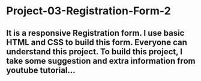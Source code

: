 # Project-03-Registration-Form-2



## It is a responsive Registration form. I use basic HTML and CSS to build this form. Everyone can understand this project. To build this project, I take some suggestion and extra information from youtube tutorial...

